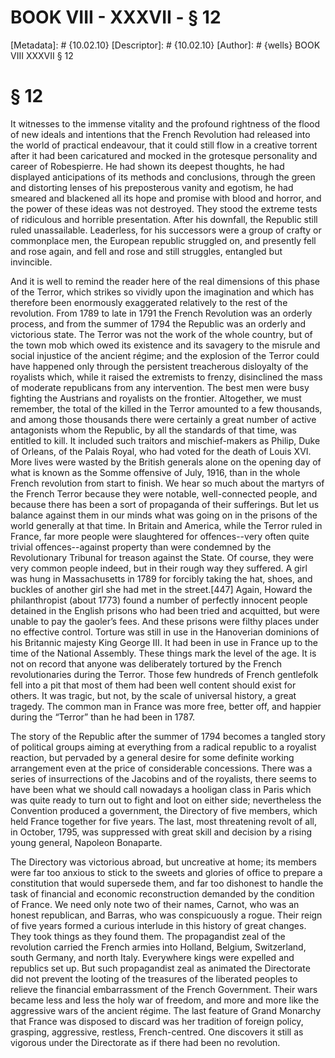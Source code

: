 # BOOK VIII - XXXVII - § 12
[Metadata]: # {10.02.10}
[Descriptor]: # {10.02.10}
[Author]: # {wells}
BOOK VIII
XXXVII
§ 12
# § 12
It witnesses to the immense vitality and the profound rightness of the flood of
new ideals and intentions that the French Revolution had released into the
world of practical endeavour, that it could still flow in a creative torrent
after it had been caricatured and mocked in the grotesque personality and
career of Robespierre. He had shown its deepest thoughts, he had displayed
anticipations of its methods and conclusions, through the green and distorting
lenses of his preposterous vanity and egotism, he had smeared and blackened all
its hope and promise with blood and horror, and the power of these ideas was
not destroyed. They stood the extreme tests of ridiculous and horrible
presentation. After his downfall, the Republic still ruled unassailable.
Leaderless, for his successors were a group of crafty or commonplace men, the
European republic struggled on, and presently fell and rose again, and fell and
rose and still struggles, entangled but invincible.

And it is well to remind the reader here of the real dimensions of this phase
of the Terror, which strikes so vividly upon the imagination and which has
therefore been enormously exaggerated relatively to the rest of the revolution.
From 1789 to late in 1791 the French Revolution was an orderly process, and
from the summer of 1794 the Republic was an orderly and victorious state. The
Terror was not the work of the whole country, but of the town mob which owed
its existence and its savagery to the misrule and social injustice of the
ancient régime; and the explosion of the Terror could have happened only
through the persistent treacherous disloyalty of the royalists which, while it
raised the extremists to frenzy, disinclined the mass of moderate republicans
from any intervention. The best men were busy fighting the Austrians and
royalists on the frontier. Altogether, we must remember, the total of the
killed in the Terror amounted to a few thousands, and among those thousands
there were certainly a great number of active antagonists whom the Republic, by
all the standards of that time, was entitled to kill. It included such traitors
and mischief-makers as Philip, Duke of Orleans, of the Palais Royal, who had
voted for the death of Louis XVI. More lives were wasted by the British
generals alone on the opening day of what is known as the Somme offensive of
July, 1916, than in the whole French revolution from start to finish. We hear
so much about the martyrs of the French Terror because they were notable,
well-connected people, and because there has been a sort of propaganda of their
sufferings. But let us balance against them in our minds what was going on in
the prisons of the world generally at that time. In Britain and America, while
the Terror ruled in France, far more people were slaughtered for offences--very
often quite trivial offences--against property than were condemned by the
Revolutionary Tribunal for treason against the State. Of course, they were very
common people indeed, but in their rough way they suffered. A girl was hung in
Massachusetts in 1789 for forcibly taking the hat, shoes, and buckles of
another girl she had met in the street.[447] Again, Howard the philanthropist
(about 1773) found a number of perfectly innocent people detained in the
English prisons who had been tried and acquitted, but were unable to pay the
gaoler’s fees. And these prisons were filthy places under no effective control.
Torture was still in use in the Hanoverian dominions of his Britannic majesty
King George III. It had been in use in France up to the time of the National
Assembly. These things mark the level of the age. It is not on record that
anyone was deliberately tortured by the French revolutionaries during the
Terror. Those few hundreds of French gentlefolk fell into a pit that most of
them had been well content should exist for others. It was tragic, but not, by
the scale of universal history, a great tragedy. The common man in France was
more free, better off, and happier during the “Terror” than he had been in
1787.

The story of the Republic after the summer of 1794 becomes a tangled story of
political groups aiming at everything from a radical republic to a royalist
reaction, but pervaded by a general desire for some definite working
arrangement even at the price of considerable concessions. There was a series
of insurrections of the Jacobins and of the royalists, there seems to have been
what we should call nowadays a hooligan class in Paris which was quite ready to
turn out to fight and loot on either side; nevertheless the Convention produced
a government, the Directory of five members, which held France together for
five years. The last, most threatening revolt of all, in October, 1795, was
suppressed with great skill and decision by a rising young general, Napoleon
Bonaparte.

The Directory was victorious abroad, but uncreative at home; its members were
far too anxious to stick to the sweets and glories of office to prepare a
constitution that would supersede them, and far too dishonest to handle the
task of financial and economic reconstruction demanded by the condition of
France. We need only note two of their names, Carnot, who was an honest
republican, and Barras, who was conspicuously a rogue. Their reign of five
years formed a curious interlude in this history of great changes. They took
things as they found them. The propagandist zeal of the revolution carried the
French armies into Holland, Belgium, Switzerland, south Germany, and north
Italy. Everywhere kings were expelled and republics set up. But such
propagandist zeal as animated the Directorate did not prevent the looting of
the treasures of the liberated peoples to relieve the financial embarrassment
of the French Government. Their wars became less and less the holy war of
freedom, and more and more like the aggressive wars of the ancient régime. The
last feature of Grand Monarchy that France was disposed to discard was her
tradition of foreign policy, grasping, aggressive, restless, French-centred.
One discovers it still as vigorous under the Directorate as if there had been
no revolution.

